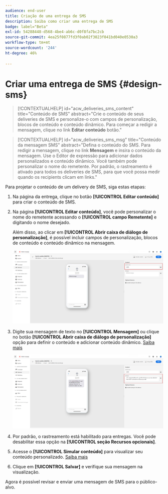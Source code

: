 ```yaml
---
audience: end-user
title: Criação de uma entrega de SMS
description: Saiba como criar uma entrega de SMS
badge: label="Beta"
exl-id: 54288448-d568-4be4-ab6c-d0f8fa7bc2cb
source-git-commit: 4ea25f0877fd3f0ab02f3023f041bd040e0530a3
workflow-type: tm+mt
source-wordcount: '244'
ht-degree: 46%

---
```


# Criar uma entrega de SMS {#design-sms}

>[!CONTEXTUALHELP]
>id="acw_deliveries_sms_content"
>title="Conteúdo de SMS"
>abstract="Crie o conteúdo de seus deliveries de SMS e personalize-o com campos de personalização, blocos de conteúdo e conteúdo dinâmico. Para começar a redigir a mensagem, clique no link **Editar conteúdo** botão."



>[!CONTEXTUALHELP]
>id="acw_deliveries_sms_msg"
>title="Conteúdo da mensagem SMS"
>abstract="Defina o conteúdo do SMS. Para redigir a mensagem, clique no link **Mensagem** e insira o conteúdo da mensagem. Use o Editor de expressão para adicionar dados personalizados e conteúdo dinâmico. Você também pode personalizar o nome do remetente. Por padrão, o rastreamento é ativado para todos os deliveries de SMS, para que você possa medir quando os recipients clicam em links."


Para projetar o conteúdo de um delivery de SMS, siga estas etapas:

1. Na página da entrega, clique no botão **[!UICONTROL Editar conteúdo]** para criar o conteúdo de SMS.

1. Na página **[!UICONTROL Editar conteúdo]**, você pode personalizar o nome do remetente acessando o **[!UICONTROL campo Remetente]** e digitando o nome desejado.

   Além disso, ao clicar em **[!UICONTROL Abrir caixa de diálogo de personalização]**, é possível incluir campos de personalização, blocos de conteúdo e conteúdo dinâmico na mensagem.

   ![](assets/sms_content_1.png)

1. Digite sua mensagem de texto no **[!UICONTROL Mensagem]** ou clique no botão **[!UICONTROL Abrir caixa de diálogo de personalização]** opção para definir o conteúdo e adicionar conteúdo dinâmico. [Saiba mais](../personalization/gs-personalization.md)

   ![](assets/sms_content_2.png)

1. Por padrão, o rastreamento está habilitado para entregas. Você pode desabilitar essa opção na **[!UICONTROL seção Recursos opcionais]**.

1. Acesse o **[!UICONTROL Simular conteúdo]** para visualizar seu conteúdo personalizado. [Saiba mais](send-sms.md#preview-sms)

1. Clique em **[!UICONTROL Salvar]** e verifique sua mensagem na visualização.

Agora é possível revisar e enviar uma mensagem de SMS para o público-alvo.
